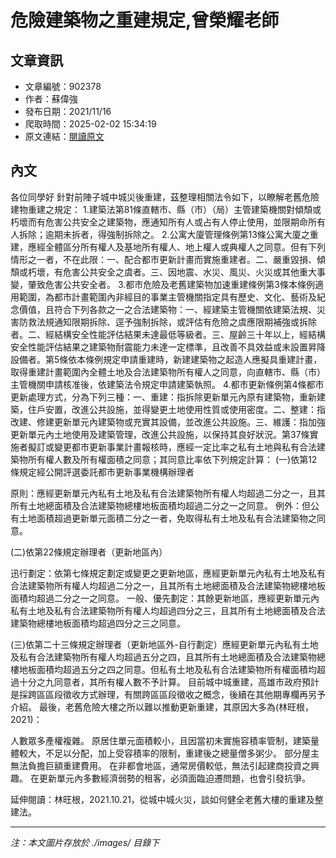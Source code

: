 # 危險建築物之重建規定,曾榮耀老師

## 文章資訊
- 文章編號：902378
- 作者：蘇偉強
- 發布日期：2021/11/16
- 爬取時間：2025-02-02 15:34:19
- 原文連結：[閱讀原文](https://real-estate.get.com.tw/Columns/detail.aspx?no=902378)

## 內文
各位同學好
針對前陣子城中城災後重建，茲整理相關法令如下，以瞭解老舊危險建物重建之規定：
1.建築法第81條直轄市、縣（市）（局）主管建築機關對傾頹或朽壞而有危害公共安全之建築物，應通知所有人或占有人停止使用，並限期命所有人拆除；逾期未拆者，得強制拆除之。
2.公寓大廈管理條例第13條公寓大廈之重建，應經全體區分所有權人及基地所有權人、地上權人或典權人之同意。但有下列情形之一者，不在此限：一、配合都市更新計畫而實施重建者。二、嚴重毀損、傾頹或朽壞，有危害公共安全之虞者。三、因地震、水災、風災、火災或其他重大事變，肇致危害公共安全者。
3.都市危險及老舊建築物加速重建條例第3條本條例適用範圍，為都市計畫範圍內非經目的事業主管機關指定具有歷史、文化、藝術及紀念價值，且符合下列各款之一之合法建築物：一、經建築主管機關依建築法規、災害防救法規通知限期拆除、逕予強制拆除，或評估有危險之虞應限期補強或拆除者。二、經結構安全性能評估結果未達最低等級者。三、屋齡三十年以上，經結構安全性能評估結果之建築物耐震能力未達一定標準，且改善不具效益或未設置昇降設備者。第5條依本條例規定申請重建時，新建建築物之起造人應擬具重建計畫，取得重建計畫範圍內全體土地及合法建築物所有權人之同意，向直轄市、縣（市）主管機關申請核准後，依建築法令規定申請建築執照。
4.都市更新條例第4條都市更新處理方式，分為下列三種：一、重建：指拆除更新單元內原有建築物，重新建築，住戶安置，改進公共設施，並得變更土地使用性質或使用密度。二、整建：指改建、修建更新單元內建築物或充實其設備，並改進公共設施。三、維護：指加強更新單元內土地使用及建築管理，改進公共設施，以保持其良好狀況。第37條實施者擬訂或變更都市更新事業計畫報核時，應經一定比率之私有土地與私有合法建築物所有權人數及所有權面積之同意；其同意比率依下列規定計算：
(一)依第12條規定經公開評選委託都市更新事業機構辦理者

原則：應經更新單元內私有土地及私有合法建築物所有權人均超過二分之一，且其所有土地總面積及合法建築物總樓地板面積均超過二分之一之同意。 
例外：但公有土地面積超過更新單元面積二分之一者，免取得私有土地及私有合法建築物之同意。 

(二)依第22條規定辦理者（更新地區內）

迅行劃定：依第七條規定劃定或變更之更新地區，應經更新單元內私有土地及私有合法建築物所有權人均超過二分之一，且其所有土地總面積及合法建築物總樓地板面積均超過二分之一之同意。 
一般、優先劃定：其餘更新地區，應經更新單元內私有土地及私有合法建築物所有權人均超過四分之三，且其所有土地總面積及合法建築物總樓地板面積均超過四分之三之同意。 

(三)依第二十三條規定辦理者（更新地區外-自行劃定）應經更新單元內私有土地及私有合法建築物所有權人均超過五分之四，且其所有土地總面積及合法建築物總樓地板面積均超過五分之四之同意。但私有土地及私有合法建築物所有權面積均超過十分之九同意者，其所有權人數不予計算。
目前城中城重建，高雄市政府預計是採跨區區段徵收方式辦理，有關跨區區段徵收之概念，後續在其他期專欄再另予介紹。
最後，老舊危險大樓之所以難以推動更新重建，其原因大多為(林旺根，2021)：

人數眾多產權複雜。 
原居住單元面積較小，且因當初未實施容積率管制，建築量體較大，不足以分配，加上受容積率的限制，重建後之總量僧多粥少。 
部分屋主無法負擔巨額重建費用。 
在非都會地區，通常房價較低，無法引起建商投資之興趣。 
在更新單元內多數經濟弱勢的租客，必須面臨迫遷問題，也會引發抗爭。 

延伸閱讀：林旺根，2021.10.21，從城中城火災，談如何健全老舊大樓的重建及整建法。

---
*注：本文圖片存放於 ./images/ 目錄下*
